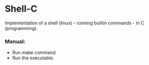 # Shell-C
Implementation of a shell (linux) - running builtin commands - in C (programming).

### Manual:
* Run make command.
* Run the executable.
